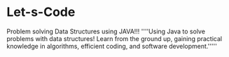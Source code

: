 # Let-s-Code
Problem solving Data Structures using JAVA!!!
''''Using Java to solve problems with data structures! Learn from the ground up, gaining practical knowledge in algorithms, efficient coding, and software development.'''''
